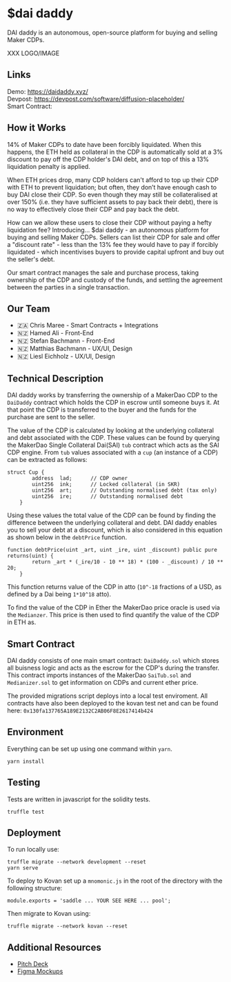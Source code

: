 # $dai daddy
DAI daddy is an autonomous, open-source platform for buying and selling Maker CDPs.

XXX LOGO/IMAGE

## Links
Demo: https://daidaddy.xyz/  
Devpost: https://devpost.com/software/diffusion-placeholder/  
Smart Contract:

## How it Works
14% of Maker CDPs to date have been forcibly liquidated. When this happens, the ETH held as collateral in the CDP is automatically sold at a 3% discount to pay off the CDP holder's DAI debt, and on top of this a 13% liquidation penalty is applied.

When ETH prices drop, many CDP holders can't afford to top up their CDP with ETH to prevent liquidation; but often, they don’t have enough cash to buy DAI close their CDP. So even though they may still be collateralised at over 150% (i.e. they have sufficient assets to pay back their debt), there is no way to effectively close their CDP and pay back the debt.

How can we allow these users to close their CDP without paying a hefty liquidation fee? Introducing... $dai daddy - an autonomous platform for buying and selling Maker CDPs. Sellers can list their CDP for sale and offer a "discount rate" - less than the 13% fee they would have to pay if forcibly liquidated - which incentivises buyers to provide capital upfront and buy out the seller's debt.

Our smart contract manages the sale and purchase process, taking ownership of the CDP and custody of the funds, and settling the agreement between the parties in a single transaction.

## Our Team
- 🇿🇦 Chris Maree - Smart Contracts + Integrations
- 🇳🇿 Hamed Ali - Front-End
- 🇳🇿 Stefan Bachmann - Front-End
- 🇳🇿 Matthias Bachmann - UX/UI, Design
- 🇳🇿 Liesl Eichholz - UX/UI, Design

## Technical Description
DAI daddy works by transferring the ownership of a MakerDao CDP to the `DaiDaddy` contract which holds the CDP in escrow until someone buys it. At that point the CDP is transferred to the buyer and the funds for the purchase are sent to the seller.

The value of the CDP is calculated by looking at the underlying collateral and debt associated with the CDP. These values can be found by querying the MakerDao Single Collateral Dai(SAI) `tub` contract which acts as the SAI CDP engine. From `tub` values associated with a `cup` (an instance of a CDP) can be extracted as follows:

```
struct Cup {
        address  lad;      // CDP owner
        uint256  ink;      // Locked collateral (in SKR)
        uint256  art;      // Outstanding normalised debt (tax only)
        uint256  ire;      // Outstanding normalised debt
    }
```

Using these values the total value of the CDP can be found by finding the difference between the underlying collateral and debt. DAI daddy enables you to sell your debt at a discount, which is also considered in this equation as shown below in the `debtPrice` function.

```
function debtPrice(uint _art, uint _ire, uint _discount) public pure returns(uint) {
        return _art * (_ire/10 - 10 ** 18) * (100 - _discount) / 10 ** 20;
    }
```

This function returns value of the CDP in atto (`10^-18` fractions of a USD, as defined by a Dai being `1*10^18` atto). 

To find the value of the CDP in Ether the MakerDao price oracle is used via the `Medianzer`. This price is then used to find quantify the value of the CDP in ETH as.

## Smart Contract
DAI daddy consists of one main smart contract: `DaiDaddy.sol` which stores all buisness logic and acts as the escrow for the CDP's during the transfer. This contract imports instances of the MakerDao `SaiTub.sol` and `Medianizer.sol` to get information on CDPs and current ether price.

The provided migrations script deploys into a local test enviroment. All contracts have also been deployed to the kovan test net and can be found here: `0x130fa137765A189E2132C2AB06F8E2617414b424`


## Environment
Everything can be set up using one command within `yarn`.
```
yarn install
```

## Testing
Tests are written in javascript for the solidity tests.
```
truffle test
```

## Deployment
To run locally use:
```
truffle migrate --network development --reset
yarn serve
```

To deploy to Kovan set up a `mnomonic.js` in the root of the directory with the following structure:
```
module.exports = 'saddle ... YOUR SEE HERE ... pool';
```

Then migrate to Kovan using:
```
truffle migrate --network kovan --reset
```

## Additional Resources
- [Pitch Deck](XXX)
- [Figma Mockups](https://www.figma.com/file/BpyPgFM3BROdmXn8J0COqn/dai-daddy-Diffusion?node-id=0%3A1)
